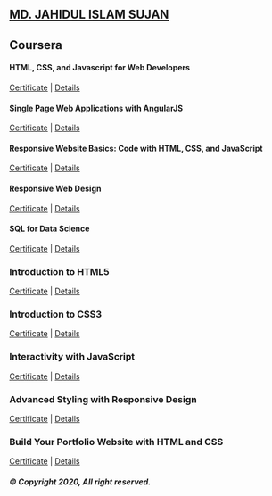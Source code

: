 ## [MD. JAHIDUL ISLAM SUJAN](https://jahidofficial.github.io)

## Coursera

#### HTML, CSS, and Javascript for Web Developers

[Certificate](https://jahidofficial.github.io/MyCourses/Certificates/#html-css-and-javascript-for-web-developers) | [Details](https://jahidofficial.github.io/MyCourses/Coursera/#html-css-and-javascript-for-web-developers)

#### Single Page Web Applications with AngularJS

[Certificate](https://jahidofficial.github.io/MyCourses/Certificates/#single-page-web-applications-with-angularjs) | [Details](https://jahidofficial.github.io/MyCourses/Coursera/#single-page-web-applications-with-angularjs)

#### Responsive Website Basics: Code with HTML, CSS, and JavaScript

[Certificate](https://jahidofficial.github.io/MyCourses/Certificates/#responsive-website-basics-code-with-html-css-and-javascript) | [Details](https://jahidofficial.github.io/MyCourses/Coursera/#responsive-website-basics-code-with-html-css-and-javascript)

#### Responsive Web Design

[Certificate](https://jahidofficial.github.io/MyCourses/Certificates/#responsive-web-design) | [Details](https://jahidofficial.github.io/MyCourses/Coursera/#responsive-web-design)

#### SQL for Data Science

[Certificate](https://jahidofficial.github.io/MyCourses/Certificates/#sql-for-data-science) | [Details](https://jahidofficial.github.io/MyCourses/Coursera/#sql-for-data-science)

### Introduction to HTML5

[Certificate](https://jahidofficial.github.io/MyCourses/Certificates/#introduction-to-html5) | [Details](https://jahidofficial.github.io/MyCourses/Coursera/#introduction-to-html5)

### Introduction to CSS3

[Certificate](https://jahidofficial.github.io/MyCourses/Certificates/#introduction-to-css3) | [Details](https://jahidofficial.github.io/MyCourses/Coursera/#introduction-to-css3)

### Interactivity with JavaScript

[Certificate](https://jahidofficial.github.io/MyCourses/Certificates/#interactivity-with-javascript) | [Details](https://jahidofficial.github.io/MyCourses/Coursera/#interactivity-with-javascript)

### Advanced Styling with Responsive Design

[Certificate](https://jahidofficial.github.io/MyCourses/Certificates/#advanced-styling-with-responsive-design) | [Details](https://jahidofficial.github.io/MyCourses/Coursera/#advanced-styling-with-responsive-design)

<!--### Web Design for Everybody Capstone-->

<!--[Certificate](https://jahidofficial.github.io/MyCourses/Certificates/#web-design-for-everybody-capstone) | [Details](https://jahidofficial.github.io/MyCourses/Coursera/#web-design-for-everybody-capstone)-->

### Build Your Portfolio Website with HTML and CSS

[Certificate](https://jahidofficial.github.io/MyCourses/Certificates/#build-your-portfolio-website-with-html-and-css) | [Details](https://jahidofficial.github.io/MyCourses/Coursera/#build-your-portfolio-website-with-html-and-css)

<!--### Front-End Web UI Frameworks and Tools: Bootstrap 4-->


<!--### Building Web Applications in PHP-->

<!--[Certificate](https://jahidofficial.github.io/MyCourses/Certificates/#building-web-applications-in-php) | [Details](https://jahidofficial.github.io/MyCourses/Coursera/#building-web-applications-in-php)-->

<!--### Introduction to Structured Query Language (SQL)-->

<!--[Certificate](https://jahidofficial.github.io/MyCourses/Certificates/#introduction-to-structured-query-language-sql) | [Details](https://jahidofficial.github.io/MyCourses/Coursera/#introduction-to-structured-query-language-sql)-->

<!--### Building Database Applications in PHP-->

<!--[Certificate](https://jahidofficial.github.io/MyCourses/Certificates/#building-database-applications-in-php) | [Details](https://jahidofficial.github.io/MyCourses/Coursera/#building-database-applications-in-php)-->

<!--### JavaScript, jQuery, and JSON-->

<!--[Certificate](https://jahidofficial.github.io/MyCourses/Certificates/#javascript-jquery-and-json) | [Details](https://jahidofficial.github.io/MyCourses/Coursera/#javascript-jquery-and-json)-->

##### &copy; Copyright 2020, All right reserved.